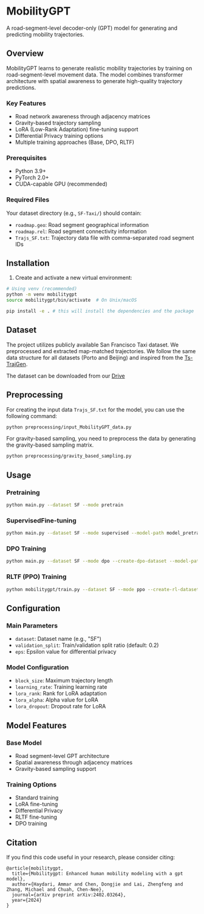 # MobilityGPT

A road-segment-level decoder-only (GPT) model for generating and predicting mobility trajectories.

## Overview

MobilityGPT learns to generate realistic mobility trajectories by training on road-segment-level movement data. The model combines transformer architecture with spatial awareness to generate high-quality trajectory predictions.

### Key Features
- Road network awareness through adjacency matrices
- Gravity-based trajectory sampling
- LoRA (Low-Rank Adaptation) fine-tuning support
- Differential Privacy training options
- Multiple training approaches (Base, DPO, RLTF)

### Prerequisites
- Python 3.9+
- PyTorch 2.0+
- CUDA-capable GPU (recommended)

### Required Files
Your dataset directory (e.g., `SF-Taxi/`) should contain:
- `roadmap.geo`: Road segment geographical information
- `roadmap.rel`: Road segment connectivity information
- `Trajs_SF.txt`: Trajectory data file with comma-separated road segment IDs

## Installation

1. Create and activate a new virtual environment:
```bash
# Using venv (recommended)
python -m venv mobilitygpt
source mobilitygpt/bin/activate  # On Unix/macOS

pip install -e . # this will install the dependencies and the package
```

## Dataset

The project utilizes publicly available San Francisco Taxi dataset. We preprocessed and extracted map-matched trajectories. We follow the same data structure for all datasets (Porto and Beijing) and inspired from the [Ts-TrajGen](https://github.com/WenMellors/TS-TrajGen).

The dataset can be downloaded from  our [Drive]()

## Preprocessing


For creating the input data `Trajs_SF.txt` for the model, you can use the following command:
```bash
python preprocessing/input_MobilityGPT_data.py
```

For gravity-based sampling, you need to preprocess the data by generating the gravity-based sampling matrix.

```bash
python preprocessing/gravity_based_sampling.py
```


## Usage

### Pretraining

```bash
python main.py --dataset SF --mode pretrain
```

### SupervisedFine-tuning

```bash
python main.py --dataset SF --mode supervised --model-path model_pretrain
```

### DPO Training
```bash
python main.py --dataset SF --mode dpo --create-dpo-dataset --model-path model_supervised
```

### RLTF (PPO) Training

```bash
python mobilitygpt/train.py --dataset SF --mode ppo --create-rl-dataset --model-path model_supervised
```

## Configuration

### Main Parameters
- `dataset`: Dataset name (e.g., "SF")
- `validation_split`: Train/validation split ratio (default: 0.2)
- `eps`: Epsilon value for differential privacy

### Model Configuration
- `block_size`: Maximum trajectory length
- `learning_rate`: Training learning rate
- `lora_rank`: Rank for LoRA adaptation
- `lora_alpha`: Alpha value for LoRA
- `lora_dropout`: Dropout rate for LoRA

## Model Features

### Base Model
- Road segment-level GPT architecture
- Spatial awareness through adjacency matrices
- Gravity-based sampling support

### Training Options
- Standard training
- LoRA fine-tuning
- Differential Privacy
- RLTF fine-tuning
- DPO training


## Citation

If you find this code useful in your research, please consider citing:

```
@article{mobilitygpt,
  title={Mobilitygpt: Enhanced human mobility modeling with a gpt model},
  author={Haydari, Ammar and Chen, Dongjie and Lai, Zhengfeng and Zhang, Michael and Chuah, Chen-Nee},
  journal={arXiv preprint arXiv:2402.03264},
  year={2024}
}
```
